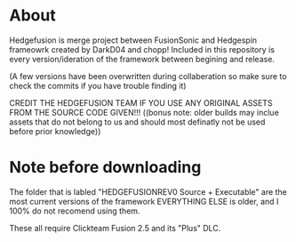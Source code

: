 # About
Hedgefusion is merge project between FusionSonic and Hedgespin frameowrk created by DarkD04 and chopp!
Included in this repository is every version/ideration of the framework between begining and release.

(A few versions have been overwritten during collaberation so make sure to check the commits if you have trouble finding it)

CREDIT THE HEDGEFUSION TEAM IF YOU USE ANY ORIGINAL ASSETS FROM THE SOURCE CODE GIVEN!!!
((bonus note: older builds may inclue assets that do not belong to us and should most definatly not be used before prior knowledge))


# Note before downloading
The folder that is labled "HEDGEFUSIONREV0 Source + Executable" are the most current versions of the framework
EVERYTHING ELSE is older, and I 100% do not recomend using them.

These all require Clickteam Fusion 2.5 and its "Plus" DLC.
